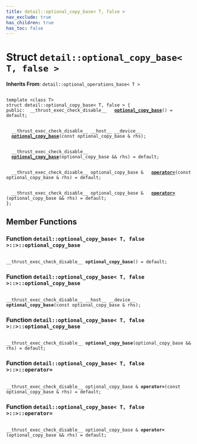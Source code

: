 ```yaml
---
title: detail::optional_copy_base< T, false >
nav_exclude: true
has_children: true
has_toc: false
---
```


# Struct `detail::optional_copy_base< T, false >`

**Inherits From**:
`detail::optional_operations_base< T >`

<code class="doxybook">
<span>template &lt;class T&gt;</span>
<span>struct detail::optional&#95;copy&#95;base&lt; T, false &gt; {</span>
<span>public:</span><span>&nbsp;&nbsp;__thrust_exec_check_disable__ </span><span>&nbsp;&nbsp;<b><a href="/thrust/api/classes/structdetail_1_1optional__copy__base_3_01t_00_01false_01_4.html#function-optional_copy_base">optional&#95;copy&#95;base</a></b>() = default;</span>
<br>
<span>&nbsp;&nbsp;__thrust_exec_check_disable__ __host__ __device__ </span><span>&nbsp;&nbsp;<b><a href="/thrust/api/classes/structdetail_1_1optional__copy__base_3_01t_00_01false_01_4.html#function-optional_copy_base">optional&#95;copy&#95;base</a></b>(const optional_copy_base & rhs);</span>
<br>
<span>&nbsp;&nbsp;__thrust_exec_check_disable__ </span><span>&nbsp;&nbsp;<b><a href="/thrust/api/classes/structdetail_1_1optional__copy__base_3_01t_00_01false_01_4.html#function-optional_copy_base">optional&#95;copy&#95;base</a></b>(optional_copy_base && rhs) = default;</span>
<br>
<span>&nbsp;&nbsp;__thrust_exec_check_disable__ optional_copy_base & </span><span>&nbsp;&nbsp;<b><a href="/thrust/api/classes/structdetail_1_1optional__copy__base_3_01t_00_01false_01_4.html#function-operator=">operator=</a></b>(const optional_copy_base & rhs) = default;</span>
<br>
<span>&nbsp;&nbsp;__thrust_exec_check_disable__ optional_copy_base & </span><span>&nbsp;&nbsp;<b><a href="/thrust/api/classes/structdetail_1_1optional__copy__base_3_01t_00_01false_01_4.html#function-operator=">operator=</a></b>(optional_copy_base && rhs) = default;</span>
<span>};</span>
</code>

## Member Functions

<h3 id="function-optional_copy_base">
Function <code>detail::optional&#95;copy&#95;base&lt; T, false &gt;::&gt;::optional&#95;copy&#95;base</code>
</h3>

<code class="doxybook">
<span>__thrust_exec_check_disable__ </span><span><b>optional_copy_base</b>() = default;</span></code>
<h3 id="function-optional_copy_base">
Function <code>detail::optional&#95;copy&#95;base&lt; T, false &gt;::&gt;::optional&#95;copy&#95;base</code>
</h3>

<code class="doxybook">
<span>__thrust_exec_check_disable__ __host__ __device__ </span><span><b>optional_copy_base</b>(const optional_copy_base & rhs);</span></code>
<h3 id="function-optional_copy_base">
Function <code>detail::optional&#95;copy&#95;base&lt; T, false &gt;::&gt;::optional&#95;copy&#95;base</code>
</h3>

<code class="doxybook">
<span>__thrust_exec_check_disable__ </span><span><b>optional_copy_base</b>(optional_copy_base && rhs) = default;</span></code>
<h3 id="function-operator=">
Function <code>detail::optional&#95;copy&#95;base&lt; T, false &gt;::&gt;::operator=</code>
</h3>

<code class="doxybook">
<span>__thrust_exec_check_disable__ optional_copy_base & </span><span><b>operator=</b>(const optional_copy_base & rhs) = default;</span></code>
<h3 id="function-operator=">
Function <code>detail::optional&#95;copy&#95;base&lt; T, false &gt;::&gt;::operator=</code>
</h3>

<code class="doxybook">
<span>__thrust_exec_check_disable__ optional_copy_base & </span><span><b>operator=</b>(optional_copy_base && rhs) = default;</span></code>

